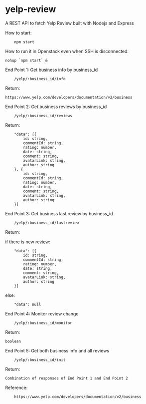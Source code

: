 # yelp-review
A REST API to fetch Yelp Review built with Nodejs and Express

How to start:

		npm start
How to run it in Openstack even when SSH is disconnected:
```
nohup `npm start` &
```

End Point 1: Get business info by business_id 

		/yelp/:business_id/info

Return: 
    
    https://www.yelp.com/developers/documentation/v2/business		


End Point 2: Get business reviews by business_id 

		/yelp/:business_id/reviews

Return:

		"data": [{
			id: string,
			commentId: string,
			rating: number,
			date: string,
			comment: string,
			avatarLink: string,
			author: string
		}, {
			id: string,
			commentId: string,
			rating: number,
			date: string,
			comment: string,
			avatarLink: string,
			author: string
		}]


End Point 3: Get business last review by business_id 

		/yelp/:business_id/lastreview

Return:

  if there is new review:
		
		"data": [{
			id: string,
			commentId: string,
			rating: number,
			date: string,
			comment: string,
			avatarLink: string,
			author: string
		}]
	
  else:
		
		"data": null

End Point 4: Monitor review change 

		/yelp/:business_id/monitor

Return: 
    
    boolean		

End Point 5: Get both business info and all reviews 

		/yelp/:business_id/init

Return: 
    
    Combination of responses of End Point 1 and End Point 2		

Reference: 

		https://www.yelp.com/developers/documentation/v2/business
